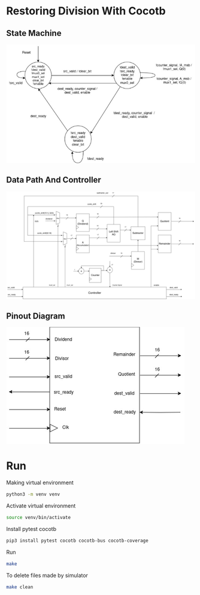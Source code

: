 
# Restoring Division With Cocotb

## State Machine
![state_machine](./docs/state_machine.jpg)

## Data Path And Controller
![data_path_and_controller](./docs/data_path_and_controller.jpg)

## Pinout Diagram
![pinout](./docs/pinout_diagram.jpg)

# Run 
Making virtual environment
```bash
python3 -m venv venv
```
	
Activate virtual environment
```bash
source venv/bin/activate  
```

Install pytest cocotb
```bash
pip3 install pytest cocotb cocotb-bus cocotb-coverage
```

Run
```bash
make 
```

To delete files made by simulator
```bash
make clean
```

